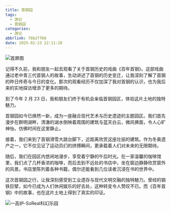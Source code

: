 ```yaml
---
title: 首钢园
tags:
  - 游记
  - 首钢园
categories:
  - 游记
abbrlink: 78b2ff68
date: 2025-02-23 22:11:28
---
```


![首屏图](https://s21.ax1x.com/2025/03/03/pEGTMGt.jpg)

<!-- more -->

记得不久前，我和朋友一起去观看了关于首钢历史的戏曲《百年首钢》。这部戏曲通过老中青三代首钢人的故事，生动讲述了首钢的历史变迁，让我深刻了解了首钢的昨日传奇与今日的变化。那次的观看经历不仅加深了我对首钢的认识，也为我后来的实地探访增添了更多的期待。

到了今年 2 月 23 日，我和朋友们终于有机会亲临首钢园区，体验这片土地的独特魅力。

首钢园如今已焕然一新，成为一座融合现代艺术与历史遗迹的主题园区。我们首先漫步在群明湖畔，清澈的湖水倒映着周围的建筑与蓝天白云，微风拂面，令人心旷神怡，仿佛时间在这里静止。

接着，我们来到了首钢滑雪大跳台脚下，近距离欣赏这座壮丽的建筑。作为冬奥遗产之一，它不仅见证了运动员们的拼搏瞬间，更承载着人们对未来的无限期待。

随后，我们在园区内悠闲地漫步，享受着宁静的午后时光。在一家温馨的咖啡馆里，我们点了几杯香浓的咖啡，而后去到不远处的书店中，坐在窗边静静欣赏窗外的风景。书店里陈列着各种书籍，偶尔还能看到几位读者沉浸在书的世界中。

这次首钢园之行，让我深刻感受到工业遗存与现代文明交融的独特魅力。曾经的钢铁巨擘，如今已成为人们休闲娱乐的好去处，这种转变令人赞叹不已。而《百年首钢》中的故事，也在这片土地上得到了真实的印证。

![一高炉-SoReal科幻乐园](https://s21.ax1x.com/2025/03/03/pEGTQRP.jpg)
